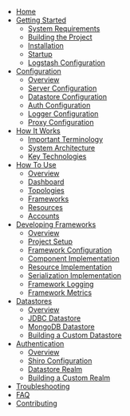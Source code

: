* [Home](Home)
* [Getting Started](Getting-Started)
  * [System Requirements](Getting-Started#system-requirements)
  * [Building the Project](Getting-Started#building-the-project)
  * [Installation](Getting-Started#installation)
  * [Startup](Getting-Started#startup)
  * [Logstash Configuration](Getting-Started#logstash-configuration-optional)
* [Configuration](Configuration)
  * [Overview](Configuration#overview)
  * [Server Configuration](Configuration#server-configuration)
  * [Datastore Configuration](Configuration#datastore-configuration)
  * [Auth Configuration](Configuration#auth-configuration)
  * [Logger Configuration](Configuration#logger-configuration)
  * [Proxy Configuration](Configuration#proxy-configuration)
* [How It Works](How-It-Works)
  * [Important Terminology](How-It-Works#important-terminology)
  * [System Architecture](How-It-Works#system-architecture)
  * [Key Technologies](How-It-Works#key-technologies)
* [How To Use](How-To-Use)
  * [Overview](How-To-Use#overview)
  * [Dashboard]()
  * [Topologies]()
  * [Frameworks]()
  * [Resources]()
  * [Accounts]()
* [Developing Frameworks](Developing-Frameworks)
  * [Overview](Developing-Frameworks#overview)
  * [Project Setup](Framework-Project-Setup)
  * [Framework Configuration](Framework-Configuration)
  * [Component Implementation](Component-Implementation)
  * [Resource Implementation](Resource-Implementation)
  * [Serialization Implementation](Serialization-Implementation)
  * [Framework Logging](Framework-Logging)
  * [Framework Metrics](Framework-Metrics)
* [Datastores](Datastores)
  * [Overview](Datastores#overview)
  * [JDBC Datastore](Datastores#jdbc-datastore-default)
  * [MongoDB Datastore](Datastores#mongodb-datastore)
  * [Building a Custom Datastore](Datastores#building-a-custom-datastore)
* [Authentication](Authentication)
  * [Overview](Authentication#overview)
  * [Shiro Configuration](Authentication#shiro-configuration)
  * [Datastore Realm](Authentication#datastore-realm)
  * [Building a Custom Realm](Authentication#building-a-custom-realm)
* [Troubleshooting](Troubleshooting)
* [FAQ](FAQ)
* [Contributing](Contributing)
